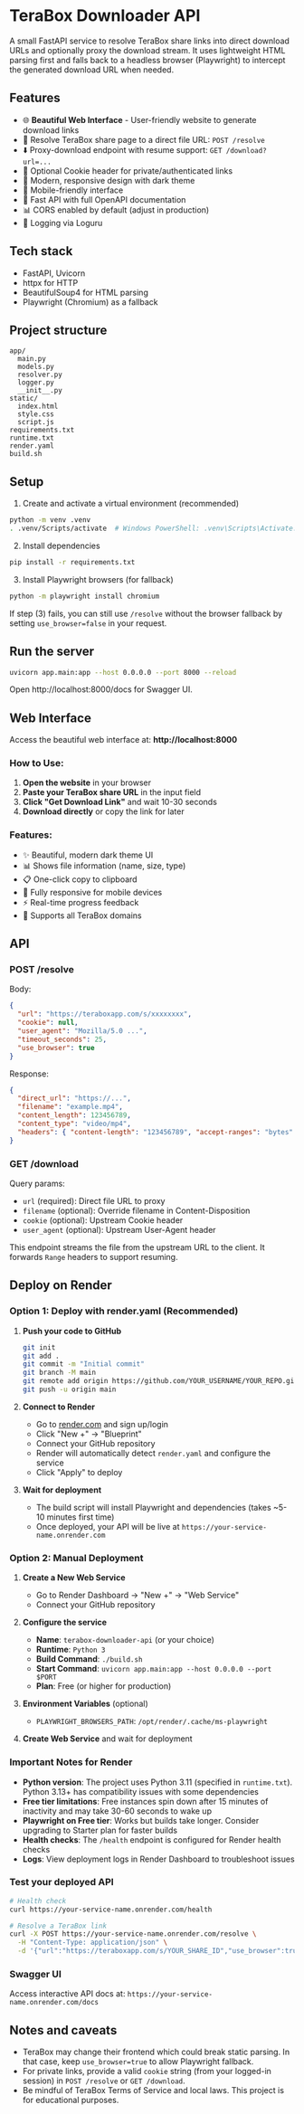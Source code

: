 # TeraBox Downloader API

A small FastAPI service to resolve TeraBox share links into direct download URLs and optionally proxy the download stream. It uses lightweight HTML parsing first and falls back to a headless browser (Playwright) to intercept the generated download URL when needed.

## Features

- 🌐 **Beautiful Web Interface** - User-friendly website to generate download links
- 🔗 Resolve TeraBox share page to a direct file URL: `POST /resolve`
- ⬇️ Proxy-download endpoint with resume support: `GET /download?url=...`
- 🔐 Optional Cookie header for private/authenticated links
- 🎨 Modern, responsive design with dark theme
- 📱 Mobile-friendly interface
- 🚀 Fast API with full OpenAPI documentation
- 📊 CORS enabled by default (adjust in production)
- 📝 Logging via Loguru

## Tech stack

- FastAPI, Uvicorn
- httpx for HTTP
- BeautifulSoup4 for HTML parsing
- Playwright (Chromium) as a fallback

## Project structure

```
app/
  main.py
  models.py
  resolver.py
  logger.py
  __init__.py
static/
  index.html
  style.css
  script.js
requirements.txt
runtime.txt
render.yaml
build.sh
```

## Setup

1) Create and activate a virtual environment (recommended)

```bash
python -m venv .venv
. .venv/Scripts/activate  # Windows PowerShell: .venv\Scripts\Activate.ps1
```

2) Install dependencies

```bash
pip install -r requirements.txt
```

3) Install Playwright browsers (for fallback)

```bash
python -m playwright install chromium
```

If step (3) fails, you can still use `/resolve` without the browser fallback by setting `use_browser=false` in your request.

## Run the server

```bash
uvicorn app.main:app --host 0.0.0.0 --port 8000 --reload
```

Open http://localhost:8000/docs for Swagger UI.

## Web Interface

Access the beautiful web interface at: **http://localhost:8000**

### How to Use:

1. **Open the website** in your browser
2. **Paste your TeraBox share URL** in the input field
3. **Click "Get Download Link"** and wait 10-30 seconds
4. **Download directly** or copy the link for later

### Features:
- ✨ Beautiful, modern dark theme UI
- 📊 Shows file information (name, size, type)
- 📋 One-click copy to clipboard
- 📱 Fully responsive for mobile devices
- ⚡ Real-time progress feedback
- 🎯 Supports all TeraBox domains

## API

### POST /resolve

Body:

```json
{
  "url": "https://teraboxapp.com/s/xxxxxxxx",
  "cookie": null,
  "user_agent": "Mozilla/5.0 ...",
  "timeout_seconds": 25,
  "use_browser": true
}
```

Response:

```json
{
  "direct_url": "https://...",
  "filename": "example.mp4",
  "content_length": 123456789,
  "content_type": "video/mp4",
  "headers": { "content-length": "123456789", "accept-ranges": "bytes" }
}
```

### GET /download

Query params:

- `url` (required): Direct file URL to proxy
- `filename` (optional): Override filename in Content-Disposition
- `cookie` (optional): Upstream Cookie header
- `user_agent` (optional): Upstream User-Agent header

This endpoint streams the file from the upstream URL to the client. It forwards `Range` headers to support resuming.

## Deploy on Render

### Option 1: Deploy with render.yaml (Recommended)

1. **Push your code to GitHub**
   ```bash
   git init
   git add .
   git commit -m "Initial commit"
   git branch -M main
   git remote add origin https://github.com/YOUR_USERNAME/YOUR_REPO.git
   git push -u origin main
   ```

2. **Connect to Render**
   - Go to [render.com](https://render.com) and sign up/login
   - Click "New +" → "Blueprint"
   - Connect your GitHub repository
   - Render will automatically detect `render.yaml` and configure the service
   - Click "Apply" to deploy

3. **Wait for deployment**
   - The build script will install Playwright and dependencies (takes ~5-10 minutes first time)
   - Once deployed, your API will be live at `https://your-service-name.onrender.com`

### Option 2: Manual Deployment

1. **Create a New Web Service**
   - Go to Render Dashboard → "New +" → "Web Service"
   - Connect your GitHub repository

2. **Configure the service**
   - **Name**: `terabox-downloader-api` (or your choice)
   - **Runtime**: `Python 3`
   - **Build Command**: `./build.sh`
   - **Start Command**: `uvicorn app.main:app --host 0.0.0.0 --port $PORT`
   - **Plan**: Free (or higher for production)

3. **Environment Variables** (optional)
   - `PLAYWRIGHT_BROWSERS_PATH`: `/opt/render/.cache/ms-playwright`

4. **Create Web Service** and wait for deployment

### Important Notes for Render

- **Python version**: The project uses Python 3.11 (specified in `runtime.txt`). Python 3.13+ has compatibility issues with some dependencies
- **Free tier limitations**: Free instances spin down after 15 minutes of inactivity and may take 30-60 seconds to wake up
- **Playwright on Free tier**: Works but builds take longer. Consider upgrading to Starter plan for faster builds
- **Health checks**: The `/health` endpoint is configured for Render health checks
- **Logs**: View deployment logs in Render Dashboard to troubleshoot issues

### Test your deployed API

```bash
# Health check
curl https://your-service-name.onrender.com/health

# Resolve a TeraBox link
curl -X POST https://your-service-name.onrender.com/resolve \
  -H "Content-Type: application/json" \
  -d '{"url":"https://teraboxapp.com/s/YOUR_SHARE_ID","use_browser":true}'
```

### Swagger UI

Access interactive API docs at: `https://your-service-name.onrender.com/docs`

## Notes and caveats

- TeraBox may change their frontend which could break static parsing. In that case, keep `use_browser=true` to allow Playwright fallback.
- For private links, provide a valid `cookie` string (from your logged-in session) in `POST /resolve` or `GET /download`.
- Be mindful of TeraBox Terms of Service and local laws. This project is for educational purposes.
